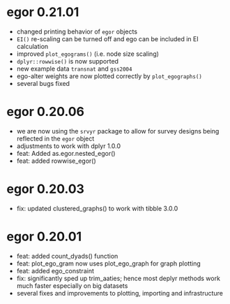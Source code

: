 # egor 0.21.01

- changed printing behavior of `egor` objects
- `EI()` re-scaling can be turned off and ego can be included in EI calculation
- improved `plot_egograms()` (i.e. node size scaling)
- `dplyr::rowwise()` is now supported
- new example data `transnat` and `gss2004`
- ego-alter weights are now plotted correctly by `plot_egographs()`
- several bugs fixed

# egor 0.20.06

- we are now using the `srvyr` package to allow for survey designs being reflected in the `egor` object
- adjustments to work with dplyr 1.0.0
- feat: Added as.egor.nested_egor()
- feat: added rowwise_egor()

# egor 0.20.03

- fix: updated clustered_graphs() to work with tibble 3.0.0

# egor 0.20.01

- feat: added count_dyads() function
- feat: plot_ego_gram now uses plot_ego_graph for graph plotting
- feat: added ego_constraint
- fix: significantly sped up trim_aaties; hence most deplyr methods work much faster especially on big datasets
- several fixes and improvements to plotting, importing and infrastructure